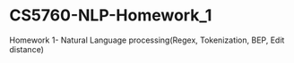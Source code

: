 # CS5760-NLP-Homework_1
Homework 1- Natural Language processing(Regex, Tokenization, BEP, Edit distance)
